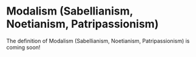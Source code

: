 # Modalism (Sabellianism, Noetianism, Patripassionism)

The definition of Modalism (Sabellianism, Noetianism, Patripassionism) is coming soon!
